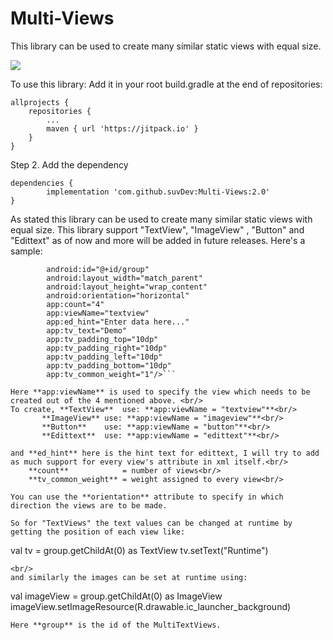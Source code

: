 # Multi-Views
This library can be used to create many similar static views with equal size.

[![](https://jitpack.io/v/suvDev/Multi-Views.svg)](https://jitpack.io/#suvDev/Multi-Views)

To use this library:
Add it in your root build.gradle at the end of repositories:

	allprojects {
		repositories {
			...
			maven { url 'https://jitpack.io' }
		}
	}
  
Step 2. Add the dependency

	dependencies {
	        implementation 'com.github.suvDev:Multi-Views:2.0'
	}

As stated this library can be used to create many similar static views with equal size. This library support "TextView", "ImageView"
, "Button" and "Edittext" as of now and more will be added in future releases. Here's a sample:

``` <com.suvdev.kmultiviews.MutliViews
        android:id="@+id/group"
        android:layout_width="match_parent"
        android:layout_height="wrap_content"
        android:orientation="horizontal"
        app:count="4"
        app:viewName="textview"
        app:ed_hint="Enter data here..."
        app:tv_text="Demo"
        app:tv_padding_top="10dp"
        app:tv_padding_right="10dp"
        app:tv_padding_left="10dp"
        app:tv_padding_bottom="10dp"
        app:tv_common_weight="1"/>```
	
Here **app:viewName** is used to specify the view which needs to be created out of the 4 mentioned above. <br/>
To create, **TextView**  use: **app:viewName = "textview"**<br/>
	   **ImageView** use: **app:viewName = "imageview"**<br/>
	   **Button**    use: **app:viewName = "button"**<br/>
	   **Edittext**  use: **app:viewName = "edittext"**<br/>
	   
and **ed_hint** here is the hint text for edittext, I will try to add as much support for every view's attribute in xml itself.<br/>
    **count**            = number of views<br/>
    **tv_common_weight** = weight assigned to every view<br/>
    
You can use the **orientation** attribute to specify in which direction the views are to be made.    

So for "TextViews" the text values can be changed at runtime by getting the position of each view like:

```
 val tv = group.getChildAt(0) as TextView
 tv.setText("Runtime")
```
<br/>
and similarly the images can be set at runtime using:
```
 val imageView = group.getChildAt(0) as ImageView
 imageView.setImageResource(R.drawable.ic_launcher_background)
```
Here **group** is the id of the MultiTextViews.
